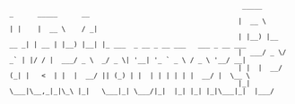                                                               _____           _      _____      __                                   
                                                             |  __ \         | |    |  __ \    / _|                                  
                                                             | |__) |__  __ _| | __ | |__) |__| |_ ___  _ __ _ __ ___   ___ _ __ ___ 
                                                             |  ___/ _ \/ _` | |/ / |  ___/ _ \  _/ _ \| '__| '_ ` _ \ / _ \ '__/ __|
                                                             | |  |  __/ (_| |   <  | |  |  __/ || (_) | |  | | | | | |  __/ |  \__ \
                                                             |_|   \___|\__,_|_|\_\ |_|   \___|_| \___/|_|  |_| |_| |_|\___|_|  |___/

